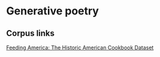 # Generative poetry

## Corpus links

[Feeding America: The Historic American Cookbook Dataset](https://lib.msu.edu/feedingamericadata/)
